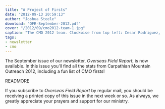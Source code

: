 ```yaml
---
title: "A Project of Firsts"
date: "2012-09-13 20:59:13"
author: "Joshua Steele"
download: "OFR-September-2012.pdf"
cover: "/2012/09/cmo2012-team-1.jpg"
caption: "The CMO 2012 team. Clockwise from top left: Cesar Rodriguez, Jonathan Steele, David Steininger, Phillip Payne, Jacob Bruce, Nathan Day, Joshua Steele, and Jessie Beal."
tags:
- newsletter
- cmo
---
```


The September issue of our newsletter, *Overseas Field Report*, is now available. In this issue you'll find all the stats from Carpathian Mountain Outreach 2012, including a fun list of CMO firsts!

READMORE

If you subscribe to *Overseas Field Report* by regular mail, you should be receiving a printed copy of this issue in the next week or so. As always, we greatly appreciate your prayers and support for our ministry.
